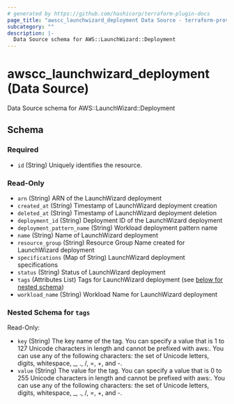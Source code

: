 ```yaml
---
# generated by https://github.com/hashicorp/terraform-plugin-docs
page_title: "awscc_launchwizard_deployment Data Source - terraform-provider-awscc"
subcategory: ""
description: |-
  Data Source schema for AWS::LaunchWizard::Deployment
---
```


# awscc_launchwizard_deployment (Data Source)

Data Source schema for AWS::LaunchWizard::Deployment



<!-- schema generated by tfplugindocs -->
## Schema

### Required

- `id` (String) Uniquely identifies the resource.

### Read-Only

- `arn` (String) ARN of the LaunchWizard deployment
- `created_at` (String) Timestamp of LaunchWizard deployment creation
- `deleted_at` (String) Timestamp of LaunchWizard deployment deletion
- `deployment_id` (String) Deployment ID of the LaunchWizard deployment
- `deployment_pattern_name` (String) Workload deployment pattern name
- `name` (String) Name of LaunchWizard deployment
- `resource_group` (String) Resource Group Name created for LaunchWizard deployment
- `specifications` (Map of String) LaunchWizard deployment specifications
- `status` (String) Status of LaunchWizard deployment
- `tags` (Attributes List) Tags for LaunchWizard deployment (see [below for nested schema](#nestedatt--tags))
- `workload_name` (String) Workload Name for LaunchWizard deployment

<a id="nestedatt--tags"></a>
### Nested Schema for `tags`

Read-Only:

- `key` (String) The key name of the tag. You can specify a value that is 1 to 127 Unicode characters in length and cannot be prefixed with aws:. You can use any of the following characters: the set of Unicode letters, digits, whitespace, _, ., /, =, +, and -.
- `value` (String) The value for the tag. You can specify a value that is 0 to 255 Unicode characters in length and cannot be prefixed with aws:. You can use any of the following characters: the set of Unicode letters, digits, whitespace, _, ., /, =, +, and -.
